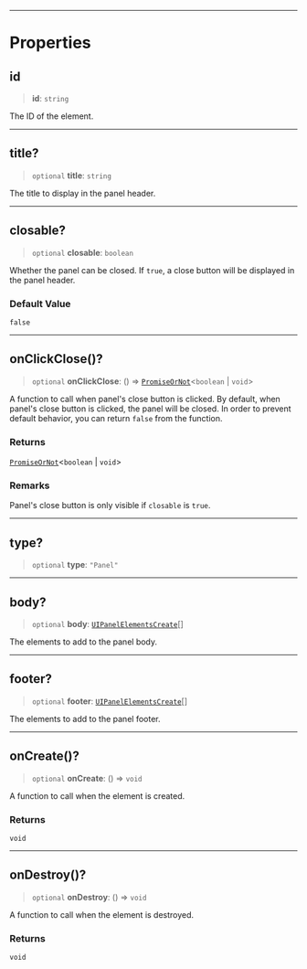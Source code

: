 ***

# Properties

## id

> **id**: `string`

The ID of the element.

***

## title?

> `optional` **title**: `string`

The title to display in the panel header.

***

## closable?

> `optional` **closable**: `boolean`

Whether the panel can be closed.
If `true`, a close button will be displayed in the panel header.

### Default Value

`false`

***

## onClickClose()?

> `optional` **onClickClose**: () => [`PromiseOrNot`](PromiseOrNot.md)\<`boolean` | `void`>

A function to call when panel's close button is clicked.
By default, when panel's close button is clicked, the panel will be closed.
In order to prevent default behavior, you can return `false` from the function.

### Returns

[`PromiseOrNot`](PromiseOrNot.md)\<`boolean` | `void`>

### Remarks

Panel's close button is only visible if `closable` is `true`.

***

## type?

> `optional` **type**: `"Panel"`

***

## body?

> `optional` **body**: [`UIPanelElementsCreate`](UIPanelElementsCreate.md)\[]

The elements to add to the panel body.

***

## footer?

> `optional` **footer**: [`UIPanelElementsCreate`](UIPanelElementsCreate.md)\[]

The elements to add to the panel footer.

***

## onCreate()?

> `optional` **onCreate**: () => `void`

A function to call when the element is created.

### Returns

`void`

***

## onDestroy()?

> `optional` **onDestroy**: () => `void`

A function to call when the element is destroyed.

### Returns

`void`
